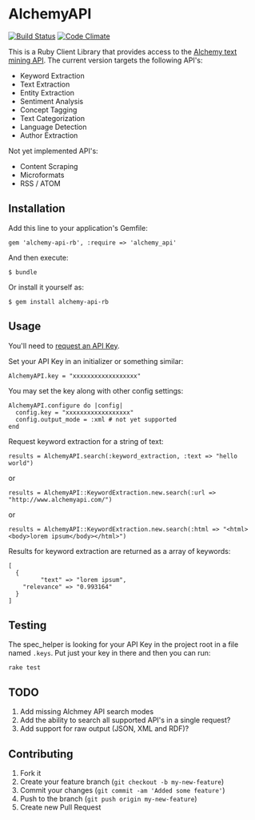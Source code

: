 # AlchemyAPI

[![Build Status](https://secure.travis-ci.org/technekes/alchemy-api-rb.png?branch=master)](http://travis-ci.org/technekes/alchemy-api-rb)
[![Code Climate](https://codeclimate.com/badge.png)](https://codeclimate.com/github/technekes/alchemy-api-rb)

This is a Ruby Client Library that provides access to the [Alchemy text mining API](http://www.alchemyapi.com/). The current version targets the following API's:

* Keyword Extraction
* Text Extraction
* Entity Extraction
* Sentiment Analysis
* Concept Tagging
* Text Categorization
* Language Detection
* Author Extraction

Not yet implemented API's:

* Content Scraping
* Microformats
* RSS / ATOM

## Installation

Add this line to your application's Gemfile:

    gem 'alchemy-api-rb', :require => 'alchemy_api'

And then execute:

    $ bundle

Or install it yourself as:

    $ gem install alchemy-api-rb

## Usage

You'll need to [request an API Key](http://www.alchemyapi.com/api/register.html).

Set your API Key in an initializer or something similar:

    AlchemyAPI.key = "xxxxxxxxxxxxxxxxxx"

You may set the key along with other config settings:

    AlchemyAPI.configure do |config|
      config.key = "xxxxxxxxxxxxxxxxxx"
      config.output_mode = :xml # not yet supported
    end

Request keyword extraction for a string of text:

    results = AlchemyAPI.search(:keyword_extraction, :text => "hello world")

or

    results = AlchemyAPI::KeywordExtraction.new.search(:url => "http://www.alchemyapi.com/")

or

    results = AlchemyAPI::KeywordExtraction.new.search(:html => "<html><body>lorem ipsum</body></html>")

Results for keyword extraction are returned as a array of keywords:

    [
      {
             "text" => "lorem ipsum",
        "relevance" => "0.993164"
      }
    ]

## Testing

The spec_helper is looking for your API Key in the project root in a file named `.keys`. Put just your key in there and then you can run:

    rake test

## TODO

1. Add missing Alchmey API search modes
2. Add the ability to search all supported API's in a single request?
3. Add support for raw output (JSON, XML and RDF)?

## Contributing

1. Fork it
2. Create your feature branch (`git checkout -b my-new-feature`)
3. Commit your changes (`git commit -am 'Added some feature'`)
4. Push to the branch (`git push origin my-new-feature`)
5. Create new Pull Request
